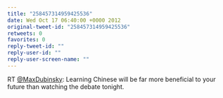 ```yaml
---
title: "258457314959425536"
date: Wed Oct 17 06:40:00 +0000 2012
original-tweet-id: "258457314959425536"
retweets: 0
favorites: 0
reply-tweet-id: ""
reply-user-id: ""
reply-user-screen-name: ""
---
```

RT <a href="https://twitter.com/MaxDubinsky">@MaxDubinsky</a>: Learning Chinese will be far more beneficial to your future than watching the debate tonight.
